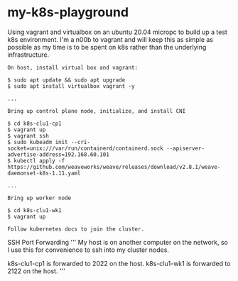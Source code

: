 # my-k8s-playground

Using vagrant and virtualbox on an ubuntu 20.04 micropc to build up a test k8s environment. I'm a n00b to vagrant and will keep this as simple as possible as my time is to be spent on k8s rather than the underlying infrastructure.

```
On host, install virtual box and vagrant:

$ sudo apt update && sudo apt upgrade
$ sudo apt install virtualbox vagrant -y

...

Bring up control plane node, initialize, and install CNI

$ cd k8s-clu1-cp1
$ vagrant up
$ vagrant ssh
$ sudo kubeadm init --cri-socket=unix:///var/run/containerd/containerd.sock --apiserver-advertise-address=192.168.60.101
$ kubectl apply -f https://github.com/weaveworks/weave/releases/download/v2.8.1/weave-daemonset-k8s-1.11.yaml

...

Bring up worker node

$ cd k8s-clu1-wk1
$ vagrant up

Follow kubernetes docs to join the cluster.
```

SSH Port Forwarding
'''
My host is on another computer on the network, so I use this for convenience to ssh into my cluster nodes.

k8s-clu1-cp1 is forwarded to 2022 on the host.
k8s-clu1-wk1 is forwarded to 2122 on the host.
'''
